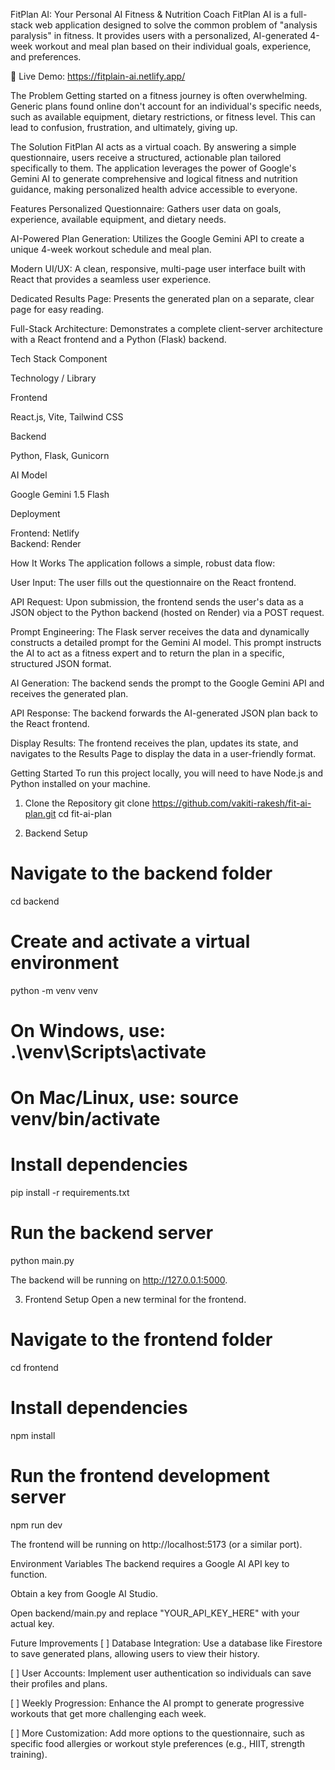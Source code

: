 FitPlan AI: Your Personal AI Fitness & Nutrition Coach
FitPlan AI is a full-stack web application designed to solve the common problem of "analysis paralysis" in fitness. It provides users with a personalized, AI-generated 4-week workout and meal plan based on their individual goals, experience, and preferences.

🚀 Live Demo: https://fitplain-ai.netlify.app/
 
 The Problem
Getting started on a fitness journey is often overwhelming. Generic plans found online don't account for an individual's specific needs, such as available equipment, dietary restrictions, or fitness level. This can lead to confusion, frustration, and ultimately, giving up.

The Solution
FitPlan AI acts as a virtual coach. By answering a simple questionnaire, users receive a structured, actionable plan tailored specifically to them. The application leverages the power of Google's Gemini AI to generate comprehensive and logical fitness and nutrition guidance, making personalized health advice accessible to everyone.

Features
Personalized Questionnaire: Gathers user data on goals, experience, available equipment, and dietary needs.

AI-Powered Plan Generation: Utilizes the Google Gemini API to create a unique 4-week workout schedule and meal plan.

Modern UI/UX: A clean, responsive, multi-page user interface built with React that provides a seamless user experience.

Dedicated Results Page: Presents the generated plan on a separate, clear page for easy reading.

Full-Stack Architecture: Demonstrates a complete client-server architecture with a React frontend and a Python (Flask) backend.

Tech Stack
Component

Technology / Library

Frontend

React.js, Vite, Tailwind CSS

Backend

Python, Flask, Gunicorn

AI Model

Google Gemini 1.5 Flash

Deployment

Frontend: Netlify <br> Backend: Render

How It Works
The application follows a simple, robust data flow:

User Input: The user fills out the questionnaire on the React frontend.

API Request: Upon submission, the frontend sends the user's data as a JSON object to the Python backend (hosted on Render) via a POST request.

Prompt Engineering: The Flask server receives the data and dynamically constructs a detailed prompt for the Gemini AI model. This prompt instructs the AI to act as a fitness expert and to return the plan in a specific, structured JSON format.

AI Generation: The backend sends the prompt to the Google Gemini API and receives the generated plan.

API Response: The backend forwards the AI-generated JSON plan back to the React frontend.

Display Results: The frontend receives the plan, updates its state, and navigates to the Results Page to display the data in a user-friendly format.

Getting Started
To run this project locally, you will need to have Node.js and Python installed on your machine.

1. Clone the Repository
git clone https://github.com/vakiti-rakesh/fit-ai-plan.git
cd fit-ai-plan

2. Backend Setup
# Navigate to the backend folder
cd backend

# Create and activate a virtual environment
python -m venv venv
# On Windows, use: .\venv\Scripts\activate
# On Mac/Linux, use: source venv/bin/activate

# Install dependencies
pip install -r requirements.txt

# Run the backend server
python main.py

The backend will be running on http://127.0.0.1:5000.

3. Frontend Setup
Open a new terminal for the frontend.

# Navigate to the frontend folder
cd frontend

# Install dependencies
npm install

# Run the frontend development server
npm run dev

The frontend will be running on http://localhost:5173 (or a similar port).

Environment Variables
The backend requires a Google AI API key to function.

Obtain a key from Google AI Studio.

Open backend/main.py and replace "YOUR_API_KEY_HERE" with your actual key.

Future Improvements
[ ] Database Integration: Use a database like Firestore to save generated plans, allowing users to view their history.

[ ] User Accounts: Implement user authentication so individuals can save their profiles and plans.

[ ] Weekly Progression: Enhance the AI prompt to generate progressive workouts that get more challenging each week.

[ ] More Customization: Add more options to the questionnaire, such as specific food allergies or workout style preferences (e.g., HIIT, strength training).
